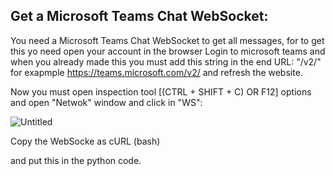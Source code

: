 ## Get a Microsoft Teams Chat WebSocket:
You need a Microsoft Teams Chat WebSocket to get all messages, 
for to get this yo need open your account in the browser
Login to microsoft teams and when you already made this you must add this string in the end URL: "/v2/" for exapmple https://teams.microsoft.com/v2/
and refresh the website.

Now you must open inspection tool [(CTRL + SHIFT + C) OR F12]   options and open "Netwok" window and click in "WS":


![Untitled](https://github.com/bramenn/py-msteam-chat-wrapper/assets/50601186/9dfeada9-b7f2-4513-b9e7-59e9baca498b)

Copy the WebSocke as cURL (bash)

and put this in the python code.
